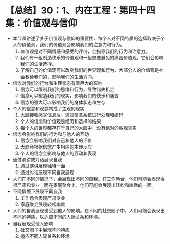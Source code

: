 # 【总结】30：1、内在工程：第四十四集：价值观与信仰

-   本节课讲述了关于价值观与信仰的重要性，每个人对不同特质的选择取决于个人的价值观，我们的价值观会影响我们的注意力和行为。
    1.  价值观是对不同情感和感受的评价，会指导我们的行为和注意力。
    2.  我们有一组制造快乐的价值观和一组想要避免的痛苦价值观，它们会影响我们的生活选择。
    3.  了解自己的价值观可以改变我们的世界观和行为，大部分人的价值观是社会教给我们的，影响我们的生活方向。
-   信念对我们的行为和生理状态有着巨大的影响
    1.  信念可以限制我们的思维和行为，导致错失机会
    2.  信念可以塑造我们的现实，影响我们的快乐和痛苦
    3.  信念的强大可以影响我们的身体状态和生存
-   个人的信念和观念构成了主观的现实
    1.  大脑接收感官信息后，通过信念系统进行处理和编码
    2.  个人的信念和价值观是经历和选择的结果
    3.  每个人的世界都存在于自己的大脑中，没有绝对的客观真实
-   信念会影响我们的行为和与他人的互动
    1.  信念会影响我们对自己和他人的评价
    2.  大脑会根据信念产生相应的生理反应
    3.  个人的信念会影响与他人的互动和表现
-   通过演讲或对话展现自我
    1.  通过演讲展现独特一面
    2.  通过对话展现不同自我展现
-   人们在不同的情况下，会展现出不同的自我。在工作场合，他们可能会表现得很严肃和专业；而在家庭聚会上，他们可能会展现出轻松和幽默的一面。
-   不同情境下展现不同自我
    1.  工作场合表现严肃专业
    2.  家庭聚会展现轻松幽默
-   人们的自我展现也受到他人的影响。在不同的社交圈子中，人们可能会表现出不同的特质，以适应不同的人际关系和环境。
-   自我展现受他人影响
    1.  社交圈子中展现不同特质
    2.  适应不同人际关系和环境